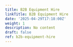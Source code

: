 ```yaml
---
title: B2B Equipment Hire
linkTitle: B2B Equipment Hire
date: '2025-04-29T17:18:00Z'
weight: 1
description: No content
draft: false
ref: b2b-equipment-hire
---
```


